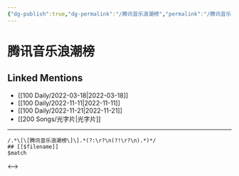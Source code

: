 ```yaml
---
{"dg-publish":true,"dg-permalink":"/腾讯音乐浪潮榜","permalink":"/腾讯音乐浪潮榜/"}
---
```


# 腾讯音乐浪潮榜

## Linked Mentions
- [[100 Daily/2022-03-18\|2022-03-18]]
- [[100 Daily/2022-11-11\|2022-11-11]]
- [[100 Daily/2022-11-21\|2022-11-21]]
- [[200 Songs/光字片\|光字片]]


---

```expander
/.*\[\[腾讯音乐浪潮榜\]\].*(?:\r?\n(?!\r?\n).*)*/
## [[$filename]]
$match
```

<-->
